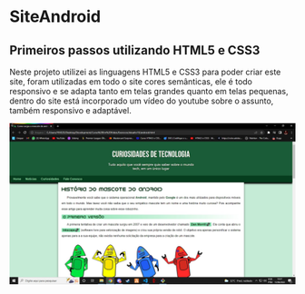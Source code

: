 # SiteAndroid
## Primeiros passos utilizando HTML5 e CSS3
Neste projeto utilizei as linguagens HTML5 e CSS3 para poder criar este site, foram utilizadas em todo o site cores semânticas, ele é todo responsivo e se adapta tanto
em telas grandes quanto em telas pequenas, dentro do site está incorporado um vídeo do youtube sobre o assunto, também responsivo e adaptável.

![meu site](https://github.com/HSouzaR/SiteAndroid/blob/main/meusite.jpg)
